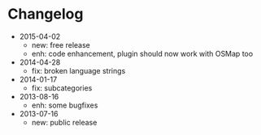 # Changelog

- 2015-04-02 
  - new: free release
  - enh: code enhancement, plugin should now work with OSMap too
- 2014-04-28 
  - fix: broken language strings
- 2014-01-17 
  - fix: subcategories
- 2013-08-16 
  - enh: some bugfixes
- 2013-07-16 
  - new: public release

